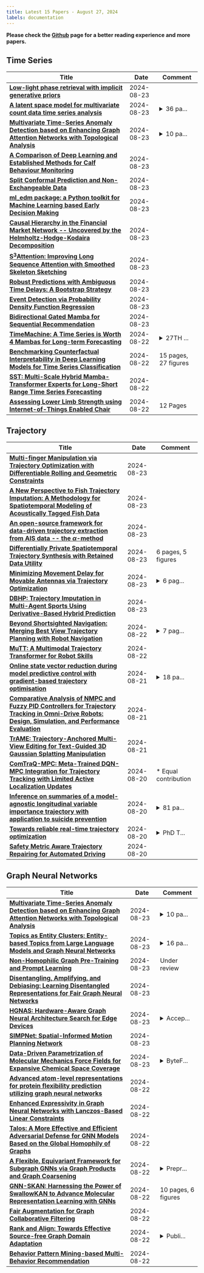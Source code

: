 ```yaml
---
title: Latest 15 Papers - August 27, 2024
labels: documentation
---
```

**Please check the [Github](https://github.com/zezhishao/MTS_Daily_ArXiv) page for a better reading experience and more papers.**

## Time Series
| **Title** | **Date** | **Comment** |
| --- | --- | --- |
| **[Low-light phase retrieval with implicit generative priors](http://arxiv.org/abs/2402.17745v2)** | 2024-08-23 |  |
| **[A latent space model for multivariate count data time series analysis](http://arxiv.org/abs/2408.13162v1)** | 2024-08-23 | <details><summary>36 pa...</summary><p>36 pages, 21 figures, 6 tables</p></details> |
| **[Multivariate Time-Series Anomaly Detection based on Enhancing Graph Attention Networks with Topological Analysis](http://arxiv.org/abs/2408.13082v1)** | 2024-08-23 | <details><summary>10 pa...</summary><p>10 pages, 5 figures, to be published in CIKM 2024</p></details> |
| **[A Comparison of Deep Learning and Established Methods for Calf Behaviour Monitoring](http://arxiv.org/abs/2408.13041v1)** | 2024-08-23 |  |
| **[Split Conformal Prediction and Non-Exchangeable Data](http://arxiv.org/abs/2203.15885v2)** | 2024-08-23 |  |
| **[ml_edm package: a Python toolkit for Machine Learning based Early Decision Making](http://arxiv.org/abs/2408.12925v1)** | 2024-08-23 |  |
| **[Causal Hierarchy in the Financial Market Network -- Uncovered by the Helmholtz-Hodge-Kodaira Decomposition](http://arxiv.org/abs/2408.12839v1)** | 2024-08-23 |  |
| **[S$^3$Attention: Improving Long Sequence Attention with Smoothed Skeleton Sketching](http://arxiv.org/abs/2408.08567v2)** | 2024-08-23 |  |
| **[Robust Predictions with Ambiguous Time Delays: A Bootstrap Strategy](http://arxiv.org/abs/2408.12801v1)** | 2024-08-23 |  |
| **[Event Detection via Probability Density Function Regression](http://arxiv.org/abs/2408.12792v1)** | 2024-08-23 |  |
| **[Bidirectional Gated Mamba for Sequential Recommendation](http://arxiv.org/abs/2408.11451v2)** | 2024-08-23 |  |
| **[TimeMachine: A Time Series is Worth 4 Mambas for Long-term Forecasting](http://arxiv.org/abs/2403.09898v2)** | 2024-08-22 | <details><summary>27TH ...</summary><p>27TH EUROPEAN CONFERENCE ON ARTIFICIAL INTELLIGENCE (ECAI-2024)</p></details> |
| **[Benchmarking Counterfactual Interpretability in Deep Learning Models for Time Series Classification](http://arxiv.org/abs/2408.12666v1)** | 2024-08-22 | 15 pages, 27 figures |
| **[SST: Multi-Scale Hybrid Mamba-Transformer Experts for Long-Short Range Time Series Forecasting](http://arxiv.org/abs/2404.14757v2)** | 2024-08-22 |  |
| **[Assessing Lower Limb Strength using Internet-of-Things Enabled Chair](http://arxiv.org/abs/2209.04042v2)** | 2024-08-22 | 12 Pages |

## Trajectory
| **Title** | **Date** | **Comment** |
| --- | --- | --- |
| **[Multi-finger Manipulation via Trajectory Optimization with Differentiable Rolling and Geometric Constraints](http://arxiv.org/abs/2408.13229v1)** | 2024-08-23 |  |
| **[A New Perspective to Fish Trajectory Imputation: A Methodology for Spatiotemporal Modeling of Acoustically Tagged Fish Data](http://arxiv.org/abs/2408.13220v1)** | 2024-08-23 |  |
| **[An open-source framework for data-driven trajectory extraction from AIS data -- the $α$-method](http://arxiv.org/abs/2407.04402v3)** | 2024-08-23 |  |
| **[Differentially Private Spatiotemporal Trajectory Synthesis with Retained Data Utility](http://arxiv.org/abs/2408.12842v1)** | 2024-08-23 | 6 pages, 5 figures |
| **[Minimizing Movement Delay for Movable Antennas via Trajectory Optimization](http://arxiv.org/abs/2408.12813v1)** | 2024-08-23 | <details><summary>6 pag...</summary><p>6 pages,6 figures, submit to GLOBECOM 2024 Workshop - IRAFWCC</p></details> |
| **[DBHP: Trajectory Imputation in Multi-Agent Sports Using Derivative-Based Hybrid Prediction](http://arxiv.org/abs/2408.10878v2)** | 2024-08-23 |  |
| **[Beyond Shortsighted Navigation: Merging Best View Trajectory Planning with Robot Navigation](http://arxiv.org/abs/2408.12513v1)** | 2024-08-22 | <details><summary>7 pag...</summary><p>7 pages, 8 figures, 5 tables</p></details> |
| **[MuTT: A Multimodal Trajectory Transformer for Robot Skills](http://arxiv.org/abs/2407.15660v2)** | 2024-08-22 |  |
| **[Online state vector reduction during model predictive control with gradient-based trajectory optimisation](http://arxiv.org/abs/2408.11665v1)** | 2024-08-21 | <details><summary>18 pa...</summary><p>18 pages, 4 figures, accepted to WAFR 2024</p></details> |
| **[Comparative Analysis of NMPC and Fuzzy PID Controllers for Trajectory Tracking in Omni-Drive Robots: Design, Simulation, and Performance Evaluation](http://arxiv.org/abs/2403.06744v2)** | 2024-08-21 |  |
| **[TrAME: Trajectory-Anchored Multi-View Editing for Text-Guided 3D Gaussian Splatting Manipulation](http://arxiv.org/abs/2407.02034v2)** | 2024-08-21 |  |
| **[ComTraQ-MPC: Meta-Trained DQN-MPC Integration for Trajectory Tracking with Limited Active Localization Updates](http://arxiv.org/abs/2403.01564v3)** | 2024-08-20 | * Equal contribution |
| **[Inference on summaries of a model-agnostic longitudinal variable importance trajectory with application to suicide prevention](http://arxiv.org/abs/2311.01638v2)** | 2024-08-20 | <details><summary>81 pa...</summary><p>81 pages (34 main, 47 supplementary), 8 figures (4 main, 4 supplementary), 29 tables (2 main, 27 supplementary)</p></details> |
| **[Towards reliable real-time trajectory optimization](http://arxiv.org/abs/2408.10731v1)** | 2024-08-20 | <details><summary>PhD T...</summary><p>PhD Thesis, University of Tartu, 2024. The thesis was defended on 21st of June. https://dspace.ut.ee/items/a65d36c9-afe7-44ab-b544-20236177ed79</p></details> |
| **[Safety Metric Aware Trajectory Repairing for Automated Driving](http://arxiv.org/abs/2408.10622v1)** | 2024-08-20 |  |

## Graph Neural Networks
| **Title** | **Date** | **Comment** |
| --- | --- | --- |
| **[Multivariate Time-Series Anomaly Detection based on Enhancing Graph Attention Networks with Topological Analysis](http://arxiv.org/abs/2408.13082v1)** | 2024-08-23 | <details><summary>10 pa...</summary><p>10 pages, 5 figures, to be published in CIKM 2024</p></details> |
| **[Topics as Entity Clusters: Entity-based Topics from Large Language Models and Graph Neural Networks](http://arxiv.org/abs/2301.02458v3)** | 2024-08-23 | <details><summary>16 pa...</summary><p>16 pages, 1 figure. Accepted in LREC-COLING 2024</p></details> |
| **[Non-Homophilic Graph Pre-Training and Prompt Learning](http://arxiv.org/abs/2408.12594v2)** | 2024-08-23 | Under review |
| **[Disentangling, Amplifying, and Debiasing: Learning Disentangled Representations for Fair Graph Neural Networks](http://arxiv.org/abs/2408.12875v1)** | 2024-08-23 |  |
| **[HGNAS: Hardware-Aware Graph Neural Architecture Search for Edge Devices](http://arxiv.org/abs/2408.12840v1)** | 2024-08-23 | <details><summary>Accep...</summary><p>Accepted by IEEE Transactions on Computers</p></details> |
| **[SIMPNet: Spatial-Informed Motion Planning Network](http://arxiv.org/abs/2408.12831v1)** | 2024-08-23 |  |
| **[Data-Driven Parametrization of Molecular Mechanics Force Fields for Expansive Chemical Space Coverage](http://arxiv.org/abs/2408.12817v1)** | 2024-08-23 | <details><summary>ByteF...</summary><p>ByteFF, a machine learning parametrized MMFF</p></details> |
| **[Advanced atom-level representations for protein flexibility prediction utilizing graph neural networks](http://arxiv.org/abs/2408.12519v1)** | 2024-08-22 |  |
| **[Enhanced Expressivity in Graph Neural Networks with Lanczos-Based Linear Constraints](http://arxiv.org/abs/2408.12334v1)** | 2024-08-22 |  |
| **[Talos: A More Effective and Efficient Adversarial Defense for GNN Models Based on the Global Homophily of Graphs](http://arxiv.org/abs/2406.03833v2)** | 2024-08-22 |  |
| **[A Flexible, Equivariant Framework for Subgraph GNNs via Graph Products and Graph Coarsening](http://arxiv.org/abs/2406.09291v3)** | 2024-08-22 | <details><summary>Prepr...</summary><p>Preprint, under review</p></details> |
| **[GNN-SKAN: Harnessing the Power of SwallowKAN to Advance Molecular Representation Learning with GNNs](http://arxiv.org/abs/2408.01018v3)** | 2024-08-22 | 10 pages, 6 figures |
| **[Fair Augmentation for Graph Collaborative Filtering](http://arxiv.org/abs/2408.12208v1)** | 2024-08-22 |  |
| **[Rank and Align: Towards Effective Source-free Graph Domain Adaptation](http://arxiv.org/abs/2408.12185v1)** | 2024-08-22 | <details><summary>Publi...</summary><p>Published in IJCAI2024</p></details> |
| **[Behavior Pattern Mining-based Multi-Behavior Recommendation](http://arxiv.org/abs/2408.12152v1)** | 2024-08-22 |  |


